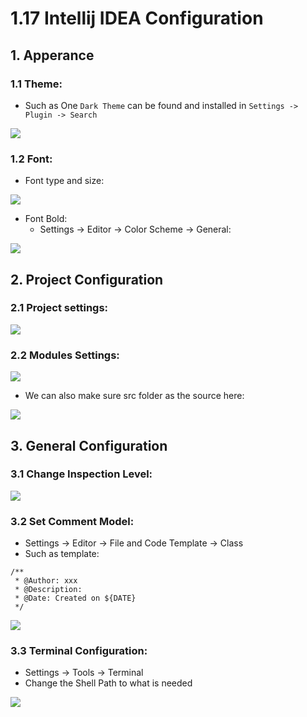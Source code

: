 # 1.17 Intellij IDEA Configuration

## 1. Apperance

### 1.1 Theme:

* Such as One `Dark Theme` can be found and installed in `Settings -> Plugin -> Search`

![](../.gitbook/assets/image%20%2858%29.png)

### 1.2 Font:

* Font type and size:

![](../.gitbook/assets/image%20%2813%29.png)

* Font Bold:
  * Settings -&gt; Editor -&gt; Color Scheme -&gt; General:

![](../.gitbook/assets/image%20%2843%29.png)

## 2. Project Configuration

### 2.1 Project settings:

![](../.gitbook/assets/image%20%2827%29.png)

### 2.2 Modules Settings:

![](../.gitbook/assets/image%20%2846%29.png)

* We can also make sure src folder as the source here:

![](../.gitbook/assets/image%20%2821%29.png)

## 3. General Configuration

### 3.1 Change Inspection Level:

![](../.gitbook/assets/image%20%2857%29.png)

### 3.2 Set Comment Model:

* Settings -&gt; Editor -&gt; File and Code Template -&gt; Class
* Such as template:

```text
/**
 * @Author: xxx
 * @Description:
 * @Date: Created on ${DATE}
 */
```

![](../.gitbook/assets/image%20%2812%29.png)

### 3.3 Terminal Configuration:

* Settings -&gt; Tools -&gt; Terminal
* Change the Shell Path to what is needed

![](../.gitbook/assets/image%20%2886%29.png)



